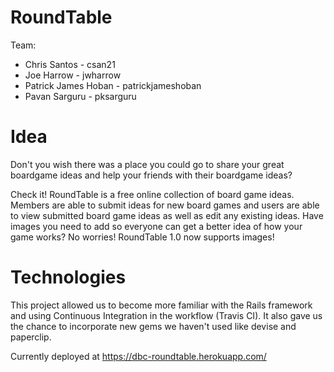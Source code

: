 # RoundTable

Team:

* Chris Santos - csan21
* Joe Harrow - jwharrow
* Patrick James Hoban - patrickjameshoban
* Pavan Sarguru - pksarguru


# Idea

Don't you wish there was a place you could go to share your great boardgame ideas and help your friends with their boardgame ideas?

Check it! RoundTable is a free online collection of board game ideas. Members are able to submit ideas for new board games and users are able to view submitted board game ideas as well as edit any existing ideas. Have images you need to add so everyone can get a better idea of how your game works? No worries! RoundTable 1.0 now supports images!

# Technologies

This project allowed us to become more familiar with the Rails framework and using Continuous Integration in the workflow (Travis CI). It also gave us the chance to incorporate new gems we haven't used like devise and paperclip.


Currently deployed at https://dbc-roundtable.herokuapp.com/

